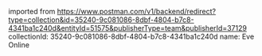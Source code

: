 imported from https://www.postman.com/v1/backend/redirect?type=collection&id=35240-9c081086-8dbf-4804-b7c8-4341ba1c240d&entityId=51575&publisherType=team&publisherId=37129
collectionId: 35240-9c081086-8dbf-4804-b7c8-4341ba1c240d
name: Eve Online
